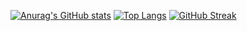 [![Anurag's GitHub stats](https://github-readme-stats.vercel.app/api?username=ducbm051291&show_icons=true&theme=tokyonight&count_private=true)](https://github.com/anuraghazra/github-readme-stats)
[![Top Langs](https://github-readme-stats.vercel.app/api/top-langs/?username=ducbm051291&layout=compact&show_icons=true&theme=tokyonight&count_private=true)](https://github.com/anuraghazra/github-readme-stats)
[![GitHub Streak](https://github-readme-streak-stats.herokuapp.com/?user=ducbm051291&theme=tokyonight)](https://git.io/streak-stats)
